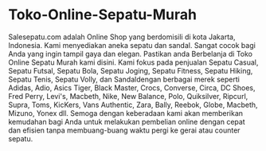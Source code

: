Toko-Online-Sepatu-Murah
========================

Salesepatu.com adalah Online Shop yang berdomisili di kota Jakarta, Indonesia. Kami menyediakan aneka sepatu dan sandal. Sangat cocok bagi Anda yang ingin tampil gaya dan elegan. Pastikan anda Berbelanja di Toko Online Sepatu Murah kami disini.  Kami fokus pada penjualan Sepatu Casual, Sepatu Futsal, Sepatu Bola, Sepatu Joging, Sepatu Fitness, Sepatu Hiking, Sepatu Tenis, Sepatu Volly, dan Sandaldengan berbagai merek seperti Adidas, Adio, Asics Tiger, Black Master, Crocs, Converse, Circa, DC Shoes, Fred Perry, Levi's, Macbeth, Nike, New Balance, Polo, Quiksilver, Ripcurl, Supra, Toms, KicKers, Vans Authentic, Zara, Bally, Reebok, Globe, Macbeth, Mizuno, Yonex dll.  Semoga dengan keberadaan kami akan memberikan kemudahan bagi Anda untuk melakukan pembelian online dengan cepat dan efisien tanpa membuang-buang waktu pergi ke gerai atau counter sepatu.